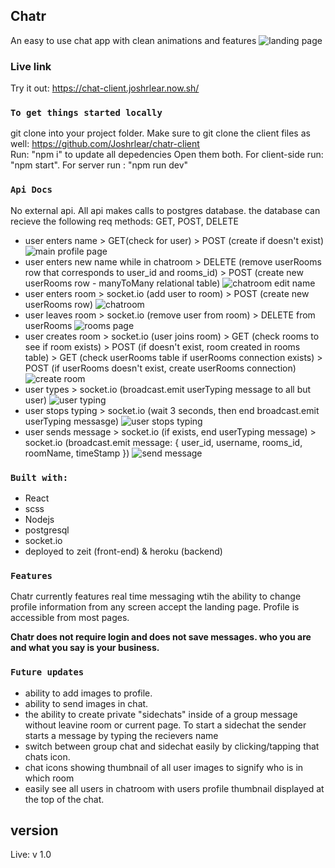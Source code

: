 ## Chatr

An easy to use chat app with clean animations and features
![landing page](src/images/landing-page.png)

### Live link
Try it out: https://chat-client.joshrlear.now.sh/

### `To get things started locally`

git clone into your project folder. Make sure to git clone the client files as well: https://github.com/Joshrlear/chatr-client<br>
Run: "npm i" to update all depedencies
Open them both. For client-side run: "npm start". For server run : "npm run dev"

### `Api Docs`

No external api. All api makes calls to postgres database.
the database can recieve the following req methods: GET, POST, DELETE

- user enters name > GET(check for user) > POST (create if doesn't exist)
![main profile page](src/images/main-profile-page.png)
- user enters new name while in chatroom > DELETE (remove userRooms row that corresponds to user_id and rooms_id) > POST (create new userRooms row - manyToMany relational table)
![chatroom edit name](src/images/chatroom-new-name.png)
- user enters room > socket.io (add user to room) > POST (create new userRooms row)
![chatroom](src/images/profile-overlay.png)
- user leaves room > socket.io (remove user from room) > DELETE from userRooms
![rooms page](src/images/rooms-page.png)
- user creates room > socket.io (user joins room) > GET (check rooms to see if room exists) > POST (if doesn't exist, room created in rooms table) > GET (check userRooms table if userRooms connection exists) > POST (if userRooms doesn't exist, create userRooms connection)
![create room](src/images/create-room.png)
- user types > socket.io (broadcast.emit userTyping message to all but user)
![user typing](src/images/user-typing.png)
- user stops typing > socket.io (wait 3 seconds, then end broadcast.emit userTyping messasge)
![user stops typing](src/images/message-preview.png)
- user sends message > socket.io (if exists, end userTyping message) > socket.io (broadcast.emit message: { user_id, username, rooms_id, roomName, timeStamp })
![send message](src/images/word-wrap.png)

### `Built with:`

- React
- scss
- Nodejs
- postgresql
- socket.io
- deployed to zeit (front-end) & heroku (backend)

### `Features`

Chatr currently features real time messaging wtih the ability to 
change profile information from any screen accept the landing page.
Profile is accessible from most pages.

**Chatr does not require login and does not save messages. who you are**
**and what you say is your business.**

### `Future updates`

- ability to add images to profile.
- ability to send images in chat.
- the ability to create private "sidechats" inside of a group message without leavine room or current page.
To start a sidechat the sender starts a message by typing the recievers name
- switch between group chat and sidechat easily by clicking/tapping that chats icon.
- chat icons showing thumbnail of all user images to signify who is in which room
- easily see all users in chatroom with users profile thumbnail displayed at the top
of the chat.

## version

Live: v 1.0